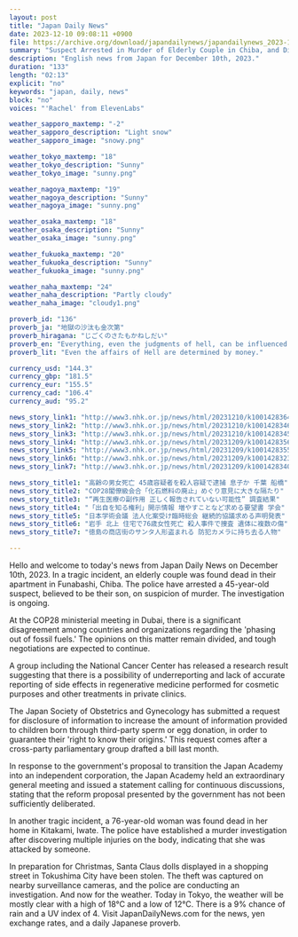 ```yaml
---
layout: post
title: "Japan Daily News"
date: 2023-12-10 09:08:11 +0900
file: https://archive.org/download/japandailynews/japandailynews_2023-12-10.mp3
summary: "Suspect Arrested in Murder of Elderly Couple in Chiba, and Disagreement Over 'Phasing Out Fossil Fuels' at COP28, & more…"
description: "English news from Japan for December 10th, 2023."
duration: "133"
length: "02:13"
explicit: "no"
keywords: "japan, daily, news"
block: "no"
voices: "'Rachel' from ElevenLabs"

weather_sapporo_maxtemp: "-2"
weather_sapporo_description: "Light snow"
weather_sapporo_image: "snowy.png"

weather_tokyo_maxtemp: "18"
weather_tokyo_description: "Sunny"
weather_tokyo_image: "sunny.png"

weather_nagoya_maxtemp: "19"
weather_nagoya_description: "Sunny"
weather_nagoya_image: "sunny.png"

weather_osaka_maxtemp: "18"
weather_osaka_description: "Sunny"
weather_osaka_image: "sunny.png"

weather_fukuoka_maxtemp: "20"
weather_fukuoka_description: "Sunny"
weather_fukuoka_image: "sunny.png"

weather_naha_maxtemp: "24"
weather_naha_description: "Partly cloudy"
weather_naha_image: "cloudy1.png"

proverb_id: "136"
proverb_ja: "地獄の沙汰も金次第"
proverb_hiragana: "じごくのさたもかねしだい"
proverb_en: "Everything, even the judgments of hell, can be influenced by money."
proverb_lit: "Even the affairs of Hell are determined by money."

currency_usd: "144.3"
currency_gbp: "181.5"
currency_eur: "155.5"
currency_cad: "106.4"
currency_aud: "95.2"

news_story_link1: "http://www3.nhk.or.jp/news/html/20231210/k10014283641000.html"
news_story_link2: "http://www3.nhk.or.jp/news/html/20231210/k10014283461000.html"
news_story_link3: "http://www3.nhk.or.jp/news/html/20231210/k10014283451000.html"
news_story_link4: "http://www3.nhk.or.jp/news/html/20231209/k10014283561000.html"
news_story_link5: "http://www3.nhk.or.jp/news/html/20231209/k10014283551000.html"
news_story_link6: "http://www3.nhk.or.jp/news/html/20231209/k10014283231000.html"
news_story_link7: "http://www3.nhk.or.jp/news/html/20231209/k10014283401000.html"

news_story_title1: "高齢の男女死亡 45歳容疑者を殺人容疑で逮捕 息子か 千葉 船橋"
news_story_title2: "COP28閣僚級会合「化石燃料の廃止」めぐり意見に大きな隔たり"
news_story_title3: "“再生医療の副作用 正しく報告されていない可能性” 調査結果"
news_story_title4: "「出自を知る権利」開示情報 増やすことなど求める要望書 学会"
news_story_title5: "日本学術会議 法人化案受け臨時総会 継続的協議求める声明発表"
news_story_title6: "岩手 北上 住宅で76歳女性死亡 殺人事件で捜査 遺体に複数の傷"
news_story_title7: "徳島の商店街のサンタ人形盗まれる 防犯カメラに持ち去る人物"

---
```


Hello and welcome to today's news from Japan Daily News on December 10th, 2023. In a tragic incident, an elderly couple was found dead in their apartment in Funabashi, Chiba. The police have arrested a 45-year-old suspect, believed to be their son, on suspicion of murder. The investigation is ongoing.

At the COP28 ministerial meeting in Dubai, there is a significant disagreement among countries and organizations regarding the 'phasing out of fossil fuels.' The opinions on this matter remain divided, and tough negotiations are expected to continue.

A group including the National Cancer Center has released a research result suggesting that there is a possibility of underreporting and lack of accurate reporting of side effects in regenerative medicine performed for cosmetic purposes and other treatments in private clinics.

The Japan Society of Obstetrics and Gynecology has submitted a request for disclosure of information to increase the amount of information provided to children born through third-party sperm or egg donation, in order to guarantee their 'right to know their origins.' This request comes after a cross-party parliamentary group drafted a bill last month.

In response to the government's proposal to transition the Japan Academy into an independent corporation, the Japan Academy held an extraordinary general meeting and issued a statement calling for continuous discussions, stating that the reform proposal presented by the government has not been sufficiently deliberated.

In another tragic incident, a 76-year-old woman was found dead in her home in Kitakami, Iwate. The police have established a murder investigation after discovering multiple injuries on the body, indicating that she was attacked by someone.

In preparation for Christmas, Santa Claus dolls displayed in a shopping street in Tokushima City have been stolen. The theft was captured on nearby surveillance cameras, and the police are conducting an investigation. And now for the weather. Today in Tokyo, the weather will be mostly clear with a high of 18°C and a low of 12°C. There is a 9% chance of rain and a UV index of 4.  Visit JapanDailyNews.com for the news, yen exchange rates, and a daily Japanese proverb.
